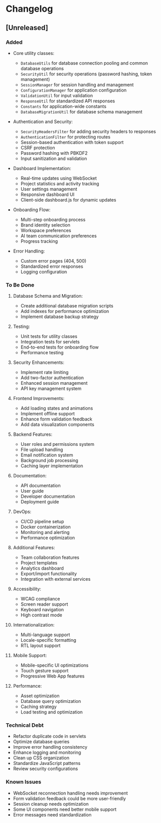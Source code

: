# Changelog

## [Unreleased]

### Added
- Core utility classes:
  - `DatabaseUtils` for database connection pooling and common database operations
  - `SecurityUtil` for security operations (password hashing, token management)
  - `SessionManager` for session handling and management
  - `ConfigurationManager` for application configuration
  - `ValidationUtil` for input validation
  - `ResponseUtil` for standardized API responses
  - `Constants` for application-wide constants
  - `DatabaseMigrationUtil` for database schema management

- Authentication and Security:
  - `SecurityHeadersFilter` for adding security headers to responses
  - `AuthenticationFilter` for protecting routes
  - Session-based authentication with token support
  - CSRF protection
  - Password hashing with PBKDF2
  - Input sanitization and validation

- Dashboard Implementation:
  - Real-time updates using WebSocket
  - Project statistics and activity tracking
  - User settings management
  - Responsive dashboard UI
  - Client-side dashboard.js for dynamic updates

- Onboarding Flow:
  - Multi-step onboarding process
  - Brand identity selection
  - Workspace preferences
  - AI team communication preferences
  - Progress tracking

- Error Handling:
  - Custom error pages (404, 500)
  - Standardized error responses
  - Logging configuration

### To Be Done

1. Database Schema and Migration:
   - Create additional database migration scripts
   - Add indexes for performance optimization
   - Implement database backup strategy

2. Testing:
   - Unit tests for utility classes
   - Integration tests for servlets
   - End-to-end tests for onboarding flow
   - Performance testing

3. Security Enhancements:
   - Implement rate limiting
   - Add two-factor authentication
   - Enhanced session management
   - API key management system

4. Frontend Improvements:
   - Add loading states and animations
   - Implement offline support
   - Enhance form validation feedback
   - Add data visualization components

5. Backend Features:
   - User roles and permissions system
   - File upload handling
   - Email notification system
   - Background job processing
   - Caching layer implementation

6. Documentation:
   - API documentation
   - User guide
   - Developer documentation
   - Deployment guide

7. DevOps:
   - CI/CD pipeline setup
   - Docker containerization
   - Monitoring and alerting
   - Performance optimization

8. Additional Features:
   - Team collaboration features
   - Project templates
   - Analytics dashboard
   - Export/import functionality
   - Integration with external services

9. Accessibility:
   - WCAG compliance
   - Screen reader support
   - Keyboard navigation
   - High contrast mode

10. Internationalization:
    - Multi-language support
    - Locale-specific formatting
    - RTL layout support

11. Mobile Support:
    - Mobile-specific UI optimizations
    - Touch gesture support
    - Progressive Web App features

12. Performance:
    - Asset optimization
    - Database query optimization
    - Caching strategy
    - Load testing and optimization

### Technical Debt
- Refactor duplicate code in servlets
- Optimize database queries
- Improve error handling consistency
- Enhance logging and monitoring
- Clean up CSS organization
- Standardize JavaScript patterns
- Review security configurations

### Known Issues
- WebSocket reconnection handling needs improvement
- Form validation feedback could be more user-friendly
- Session cleanup needs optimization
- Some UI components need better mobile support
- Error messages need standardization
